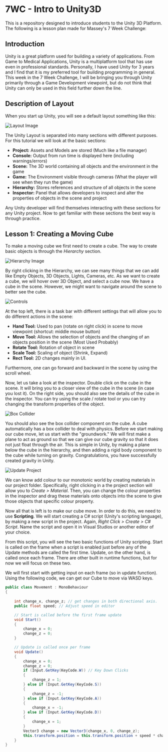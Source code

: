 # 7WC - Intro to Unity3D
This is a repository designed to introduce students to the Unity 3D Platform. The following is a lesson plan made for Massey's 7 Week Challenge:

## Introduction
Unity is a great platform used for building a variety of applications. From Game to Medical Applications, Unity is a multiplatform tool that has use even in professional standards. Personally, I have used Unity for 3 years and I find that it is my preferred tool for building programming in general. This week in the 7 Week Challenge, I will be bringing you through Unity primarily through a Game Development viewpoint, but do not think that Unity can only be used in this field further down the line.

## Description of Layout
When you start up Unity, you will see a default layout something like this:

![Layout Image](../layout.jpg?raw=true)

The Unity Layout is separated into many sections with different purposes. For this tutorial we will look at the basic sections:
* **Project:** Assets and Models are stored (Much like a file manager)
* **Console:** Output from run time is displayed here (including warnings/errors)
* **Scene:** The 3D world containing all objects and the environment in the game
* **Game:** The Environment visible through cameras (What the player will see when they run the game)
* **Hierarchy:** Stores references and structure of all objects in the scene
* **Inspector:** Panel that allows developers to inspect and alter the properties of objects in the scene and project

Any Unity developer will find themselves interacting with these sections for any Unity project. Now to get familiar with these sections the best way is through practice. 

## Lesson 1: Creating a Moving Cube
To make a moving cube we first need to create a cube. The way to create basic objects is through the *Hierarchy* section.

![Hierarchy Image](./)

By right clicking in the Hierarchy, we can see many things that we can add like Empty Objects, 3D Objects, Lights, Cameras, etc. As we want to create a cube, we will hover over 3D Object, and select a cube now. We have a cube in the scene. However, we might want to navigate around the scene to better see the cube. 

![Controls]()

At the top left, there is a task bar with different settings that will allow you to do different actions in the scene:
* **Hand Tool:** Used to pan (rotate on right click) in scene to move viewpoint (shortcut: middle mouse button)
* **Move Tool:** Allows the selection of objects and the changing of an objects position in the scene (Most Used Probably)
* **Rotate Tool:** Rotation of object in scene
* **Scale Tool:**  Scaling of object (Shrink, Expand)
* **Rect Tool:** 2D changes mainly in UI.

Furthermore, one can go forward and backward in the scene by using the scroll wheel.

Now, let us take a look at the inspector. Double click on the cube in the scene. It will bring you to a closer view of the cube in the scene (in case you lost it). On the right side, you should also see the details of the cube in the inspector. You can try using the scale / rotate tool or you can try changing the transform properties of the object.

![Box Collider]()

You should also see the box collider component on the cube. A cube automatically has a box collider to deal with physics. Before we start making our cube move, let us start with the "groundwork." We will first make a plane to act as ground so that we can give our cube gravity so that it does not just float through the air. This is simple in Unity, by making a plane below the cube in the hierarchy, and then adding a rigid body component to the cube while turning on gravity. Congratulations, you have successfully created gravity in Unity. 

![Update Project]()

We can know add colour to our monotonic world by creating materials in our project folder. Specifically, right clicking in a the project section will allow you to *Create > Material*. Then, you can change the colour properties in the inspector and drag these materials onto objects into the scene to give those objects that specific colour property.

Now all that is left is to make our cube move. In order to do this, we need to use **Scripting**. We will start creating a C# script (Unity's scripting language), by making a new script in the project. Again, *Right Click > Create > C# Script*. Name the script and open it in Visual Studios or another editor of your choice.

From this script, you will see the two basic functions of Unity scripting. Start is called on the frame when a script is enabled just before any of the Update methods are called the first time. Update, on the other hand, is called once each frame. There are other built in runtime functions, but for now we will focus on these two.

We will first start with getting input on each frame (so in update function). Using the following code, we can get our Cube to move via WASD keys.  

```C#
public class Movement : MonoBehaviour
{
    
    int change_x, change_z; // get changes in both directional axis.
    public float speed; // Adjust speed in editor

    // Start is called before the first frame update
    void Start()
    {
        change_x = 0;
        change_z = 0;
    }

    // Update is called once per frame
    void Update()
    {
        change_x = 0;
        change_z = 0;
        if (Input.GetKey(KeyCode.W)) // Key Down Clicks
        {
            change_z = 1;
        } else if (Input.GetKey(KeyCode.S))
        {
            change_z = -1;
        } else if (Input.GetKey(KeyCode.A))
        {
            change_x = -1;
        } else if (Input.GetKey(KeyCode.D))
        {
            change_x = 1;
        }
        Vector3 change = new Vector3(change_x, 0, change_z);
        this.transform.position = this.transform.position + speed * change;
    }
}
```